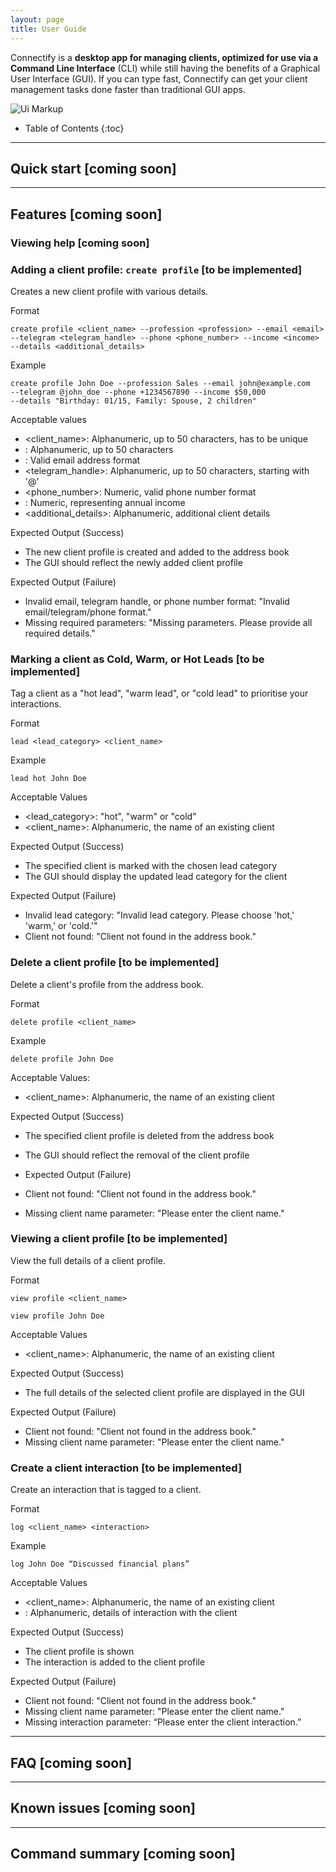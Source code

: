 ```yaml
---
layout: page
title: User Guide
---
```


Connectify is a **desktop app for managing clients, optimized for use via a Command Line Interface** (CLI) while still having the benefits of a Graphical User Interface (GUI). If you can type fast, Connectify can get your client management tasks done faster than traditional GUI apps.

![Ui Markup](https://share.balsamiq.com/g/cBVnfURj9edJb6L5JXMgnU.png)

* Table of Contents
{:toc}

--------------------------------------------------------------------------------------------------------------------

## Quick start [coming soon]

--------------------------------------------------------------------------------------------------------------------

## Features [coming soon]

### Viewing help [coming soon]

### Adding a client profile: `create profile` [to be implemented]

Creates a new client profile with various details.

Format
```text
create profile <client_name> --profession <profession> --email <email>
--telegram <telegram_handle> --phone <phone_number> --income <income>
--details <additional_details>
```

Example
```text
create profile John Doe --profession Sales --email john@example.com
--telegram @john_doe --phone +1234567890 --income $50,000
--details "Birthday: 01/15, Family: Spouse, 2 children"
```

Acceptable values
- <client_name>: Alphanumeric, up to 50 characters, has to be unique
- <profession>: Alphanumeric, up to 50 characters
- <email>: Valid email address format
- <telegram_handle>: Alphanumeric, up to 50 characters, starting with '@'
- <phone_number>: Numeric, valid phone number format
- <income>: Numeric, representing annual income
- <additional_details>: Alphanumeric, additional client details

Expected Output (Success)
- The new client profile is created and added to the address book
- The GUI should reflect the newly added client profile

Expected Output (Failure)
- Invalid email, telegram handle, or phone number format: "Invalid email/telegram/phone format."
- Missing required parameters: "Missing parameters. Please provide all required details."

### Marking a client as Cold, Warm, or Hot Leads [to be implemented]

Tag a client as a "hot lead", "warm lead", or "cold lead" to prioritise your interactions.

Format
```text
lead <lead_category> <client_name>
```

Example
```text
lead hot John Doe
```

Acceptable Values
- <lead_category>: "hot", "warm" or "cold"
- <client_name>: Alphanumeric, the name of an existing client

Expected Output (Success)
- The specified client is marked with the chosen lead category
- The GUI should display the updated lead category for the client

Expected Output (Failure)
- Invalid lead category: "Invalid lead category. Please choose 'hot,' 'warm,' or 'cold.'"
- Client not found: "Client not found in the address book."

### Delete a client profile [to be implemented]

Delete a client's profile from the address book.

Format
```text
delete profile <client_name>
```

Example
```text
delete profile John Doe
```

Acceptable Values:
- <client_name>: Alphanumeric, the name of an existing client

Expected Output (Success)
- The specified client profile is deleted from the address book
- The GUI should reflect the removal of the client profile

- Expected Output (Failure)
- Client not found: "Client not found in the address book."
- Missing client name parameter: "Please enter the client name."

### Viewing a client profile [to be implemented]

View the full details of a client profile.

Format
```text
view profile <client_name>
```

```text
view profile John Doe
```

Acceptable Values
- <client_name>: Alphanumeric, the name of an existing client

Expected Output (Success)
- The full details of the selected client profile are displayed in the GUI
 
Expected Output (Failure)
- Client not found: "Client not found in the address book."
- Missing client name parameter: "Please enter the client name."

### Create a client interaction [to be implemented]

Create an interaction that is tagged to a client.

Format
```text
log <client_name> <interaction>
```

Example 
```text
log John Doe “Discussed financial plans”
```

Acceptable Values
- <client_name>: Alphanumeric, the name of an existing client
- <interaction>: Alphanumeric, details of interaction with the client

Expected Output (Success)
- The client profile is shown
- The interaction is added to the client profile

Expected Output (Failure)
- Client not found: "Client not found in the address book."
- Missing client name parameter: "Please enter the client name."
- Missing interaction parameter: “Please enter the client interaction.”

--------------------------------------------------------------------------------------------------------------------

## FAQ [coming soon]


--------------------------------------------------------------------------------------------------------------------

## Known issues [coming soon]

--------------------------------------------------------------------------------------------------------------------

## Command summary [coming soon]
